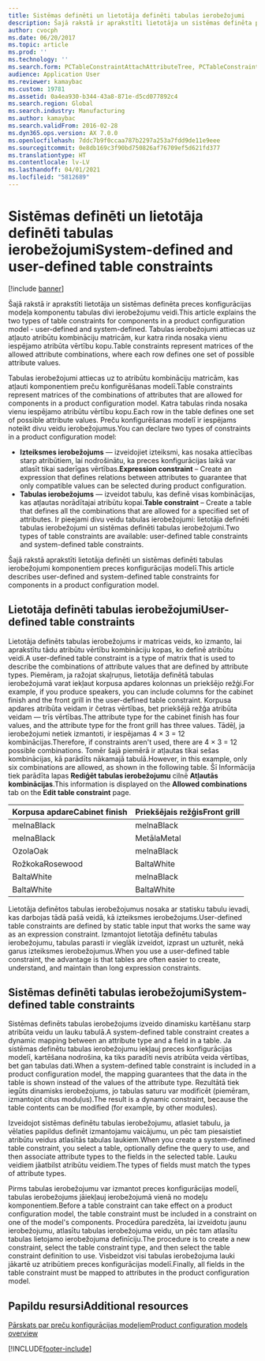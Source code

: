 ```yaml
---
title: Sistēmas definēti un lietotāja definēti tabulas ierobežojumi
description: Šajā rakstā ir aprakstīti lietotāja un sistēmas definēta preces konfigurācijas modeļa komponentu tabulas divi ierobežojumu veidi. Tabulas ierobežojumi attiecas uz atļauto atribūtu kombināciju matricām, kur katra rinda nosaka vienu iespējamo atribūta vērtību kopu.
author: cvocph
ms.date: 06/20/2017
ms.topic: article
ms.prod: ''
ms.technology: ''
ms.search.form: PCTableConstraintAttachAttributeTree, PCTableConstraintColumnSystem, PCTableConstraintContentUserDef, PCTableConstraintDefinition, PCTableConstraintWizard
audience: Application User
ms.reviewer: kamaybac
ms.custom: 19781
ms.assetid: 0a4ea930-b344-43a8-871e-d5cd077892c4
ms.search.region: Global
ms.search.industry: Manufacturing
ms.author: kamaybac
ms.search.validFrom: 2016-02-28
ms.dyn365.ops.version: AX 7.0.0
ms.openlocfilehash: 7ddc7b9f0ccaa787b2297a253a7fdd9de11e9eee
ms.sourcegitcommit: 0e8db169c3f90bd750826af76709ef5d621fd377
ms.translationtype: HT
ms.contentlocale: lv-LV
ms.lasthandoff: 04/01/2021
ms.locfileid: "5812689"
---
```

# <a name="system-defined-and-user-defined-table-constraints"></a><span data-ttu-id="38223-104">Sistēmas definēti un lietotāja definēti tabulas ierobežojumi</span><span class="sxs-lookup"><span data-stu-id="38223-104">System-defined and user-defined table constraints</span></span>

[!include [banner](../includes/banner.md)]

<span data-ttu-id="38223-105">Šajā rakstā ir aprakstīti lietotāja un sistēmas definēta preces konfigurācijas modeļa komponentu tabulas divi ierobežojumu veidi.</span><span class="sxs-lookup"><span data-stu-id="38223-105">This article explains the two types of table constraints for components in a product configuration model -  user-defined and system-defined.</span></span> <span data-ttu-id="38223-106">Tabulas ierobežojumi attiecas uz atļauto atribūtu kombināciju matricām, kur katra rinda nosaka vienu iespējamo atribūta vērtību kopu.</span><span class="sxs-lookup"><span data-stu-id="38223-106">Table constraints represent matrices of the allowed attribute combinations, where each row defines one set of possible attribute values.</span></span>

<span data-ttu-id="38223-107">Tabulas ierobežojumi attiecas uz to atribūtu kombināciju matricām, kas atļauti komponentiem preču konfigurēšanas modelī.</span><span class="sxs-lookup"><span data-stu-id="38223-107">Table constraints represent matrices of the combinations of attributes that are allowed for components in a product configuration model.</span></span> <span data-ttu-id="38223-108">Katra tabulas rinda nosaka vienu iespējamo atribūtu vērtību kopu.</span><span class="sxs-lookup"><span data-stu-id="38223-108">Each row in the table defines one set of possible attribute values.</span></span> <span data-ttu-id="38223-109">Preču konfigurēšanas modelī ir iespējams noteikt divu veidu ierobežojumus.</span><span class="sxs-lookup"><span data-stu-id="38223-109">You can declare two types of constraints in a product configuration model:</span></span>

-   <span data-ttu-id="38223-110">**Izteiksmes ierobežojums** — izveidojiet izteiksmi, kas nosaka attiecības starp atribūtiem, lai nodrošinātu, ka preces konfigurācijas laikā var atlasīt tikai saderīgas vērtības.</span><span class="sxs-lookup"><span data-stu-id="38223-110">**Expression constraint** – Create an expression that defines relations between attributes to guarantee that only compatible values can be selected during product configuration.</span></span>
-   <span data-ttu-id="38223-111">**Tabulas ierobežojums** — izveidot tabulu, kas definē visas kombinācijas, kas atļautas norādītajai atribūtu kopai.</span><span class="sxs-lookup"><span data-stu-id="38223-111">**Table constraint** – Create a table that defines all the combinations that are allowed for a specified set of attributes.</span></span> <span data-ttu-id="38223-112">Ir pieejami divu veidu tabulas ierobežojumi: lietotāja definēti tabulas ierobežojumi un sistēmas definēti tabulas ierobežojumi.</span><span class="sxs-lookup"><span data-stu-id="38223-112">Two types of table constraints are available: user-defined table constraints and system-defined table constraints.</span></span>

<span data-ttu-id="38223-113">Šajā rakstā aprakstīti lietotāja definēti un sistēmas definēti tabulas ierobežojumi komponentiem preces konfigurācijas modelī.</span><span class="sxs-lookup"><span data-stu-id="38223-113">This article describes user-defined and system-defined table constraints for components in a product configuration model.</span></span>

## <a name="user-defined-table-constraints"></a><span data-ttu-id="38223-114">Lietotāja definēti tabulas ierobežojumi</span><span class="sxs-lookup"><span data-stu-id="38223-114">User-defined table constraints</span></span>
<span data-ttu-id="38223-115">Lietotāja definēts tabulas ierobežojums ir matricas veids, ko izmanto, lai aprakstītu tādu atribūtu vērtību kombināciju kopas, ko definē atribūtu veidi.</span><span class="sxs-lookup"><span data-stu-id="38223-115">A user-defined table constraint is a type of matrix that is used to describe the combinations of attribute values that are defined by attribute types.</span></span> <span data-ttu-id="38223-116">Piemēram, ja ražojat skaļruņus, lietotāja definētā tabulas ierobežojumā varat iekļaut korpusa apdares kolonnas un priekšējo režģi.</span><span class="sxs-lookup"><span data-stu-id="38223-116">For example, if you produce speakers, you can include columns for the cabinet finish and the front grill in the user-defined table constraint.</span></span> <span data-ttu-id="38223-117">Korpusa apdares atribūta veidam ir četras vērtības, bet priekšējā režģa atribūta veidam — trīs vērtības.</span><span class="sxs-lookup"><span data-stu-id="38223-117">The attribute type for the cabinet finish has four values, and the attribute type for the front grill has three values.</span></span> <span data-ttu-id="38223-118">Tādēļ, ja ierobežojumi netiek izmantoti, ir iespējamas 4 × 3 = 12 kombinācijas.</span><span class="sxs-lookup"><span data-stu-id="38223-118">Therefore, if constraints aren't used, there are 4 × 3 = 12 possible combinations.</span></span> <span data-ttu-id="38223-119">Tomēr šajā piemērā ir atļautas tikai sešas kombinācijas, kā parādīts nākamajā tabulā.</span><span class="sxs-lookup"><span data-stu-id="38223-119">However, in this example, only six combinations are allowed, as shown in the following table.</span></span> <span data-ttu-id="38223-120">Šī Informācija tiek parādīta lapas **Rediģēt tabulas ierobežojumu** cilnē **Atļautās kombinācijas**.</span><span class="sxs-lookup"><span data-stu-id="38223-120">This information is displayed on the **Allowed combinations** tab on the **Edit table constraint** page.</span></span>

| <span data-ttu-id="38223-121">Korpusa apdare</span><span class="sxs-lookup"><span data-stu-id="38223-121">Cabinet finish</span></span> | <span data-ttu-id="38223-122">Priekšējais režģis</span><span class="sxs-lookup"><span data-stu-id="38223-122">Front grill</span></span> |
|----------------|-------------|
| <span data-ttu-id="38223-123">melna</span><span class="sxs-lookup"><span data-stu-id="38223-123">Black</span></span>          | <span data-ttu-id="38223-124">melna</span><span class="sxs-lookup"><span data-stu-id="38223-124">Black</span></span>       |
| <span data-ttu-id="38223-125">melna</span><span class="sxs-lookup"><span data-stu-id="38223-125">Black</span></span>          | <span data-ttu-id="38223-126">Metāla</span><span class="sxs-lookup"><span data-stu-id="38223-126">Metal</span></span>       |
| <span data-ttu-id="38223-127">Ozola</span><span class="sxs-lookup"><span data-stu-id="38223-127">Oak</span></span>            | <span data-ttu-id="38223-128">melna</span><span class="sxs-lookup"><span data-stu-id="38223-128">Black</span></span>       |
| <span data-ttu-id="38223-129">Rožkoka</span><span class="sxs-lookup"><span data-stu-id="38223-129">Rosewood</span></span>       | <span data-ttu-id="38223-130">Balta</span><span class="sxs-lookup"><span data-stu-id="38223-130">White</span></span>       |
| <span data-ttu-id="38223-131">Balta</span><span class="sxs-lookup"><span data-stu-id="38223-131">White</span></span>          | <span data-ttu-id="38223-132">melna</span><span class="sxs-lookup"><span data-stu-id="38223-132">Black</span></span>       |
| <span data-ttu-id="38223-133">Balta</span><span class="sxs-lookup"><span data-stu-id="38223-133">White</span></span>          | <span data-ttu-id="38223-134">Balta</span><span class="sxs-lookup"><span data-stu-id="38223-134">White</span></span>       |

<span data-ttu-id="38223-135">Lietotāja definētos tabulas ierobežojumus nosaka ar statisku tabulu ievadi, kas darbojas tādā pašā veidā, kā izteiksmes ierobežojums.</span><span class="sxs-lookup"><span data-stu-id="38223-135">User-defined table constraints are defined by static table input that works the same way as an expression constraint.</span></span> <span data-ttu-id="38223-136">Izmantojot lietotāja definētu tabulas ierobežojumu, tabulas parasti ir vieglāk izveidot, izprast un uzturēt, nekā garus izteiksmes ierobežojumus.</span><span class="sxs-lookup"><span data-stu-id="38223-136">When you use a user-defined table constraint, the advantage is that tables are often easier to create, understand, and maintain than long expression constraints.</span></span>

## <a name="system-defined-table-constraints"></a><span data-ttu-id="38223-137">Sistēmas definēti tabulas ierobežojumi</span><span class="sxs-lookup"><span data-stu-id="38223-137">System-defined table constraints</span></span>
<span data-ttu-id="38223-138">Sistēmas definēts tabulas ierobežojums izveido dinamisku kartēšanu starp atribūta veidu un lauku tabulā.</span><span class="sxs-lookup"><span data-stu-id="38223-138">A system-defined table constraint creates a dynamic mapping between an attribute type and a field in a table.</span></span> <span data-ttu-id="38223-139">Ja sistēmas definētu tabulas ierobežojumu iekļauj preces konfigurācijas modelī, kartēšana nodrošina, ka tiks paradīti nevis atribūta veida vērtības, bet gan tabulas dati.</span><span class="sxs-lookup"><span data-stu-id="38223-139">When a system-defined table constraint is included in a product configuration model, the mapping guarantees that the data in the table is shown instead of the values of the attribute type.</span></span> <span data-ttu-id="38223-140">Rezultātā tiek iegūts dinamisks ierobežojums, jo tabulas saturu var modificēt (piemēram, izmantojot citus moduļus).</span><span class="sxs-lookup"><span data-stu-id="38223-140">The result is a dynamic constraint, because the table contents can be modified (for example, by other modules).</span></span>  

<span data-ttu-id="38223-141">Izveidojot sistēmas definētu tabulas ierobežojumu, atlasiet tabulu, ja vēlaties papildus definēt izmantojamu vaicājumu, un pēc tam piesaistiet atribūtu veidus atlasītās tabulas laukiem.</span><span class="sxs-lookup"><span data-stu-id="38223-141">When you create a system-defined table constraint, you select a table, optionally define the query to use, and then associate attribute types to the fields in the selected table.</span></span> <span data-ttu-id="38223-142">Lauku veidiem jāatbilst atribūtu veidiem.</span><span class="sxs-lookup"><span data-stu-id="38223-142">The types of fields must match the types of attribute types.</span></span>  

<span data-ttu-id="38223-143">Pirms tabulas ierobežojumu var izmantot preces konfigurācijas modelī, tabulas ierobežojums jāiekļauj ierobežojumā vienā no modeļu komponentiem.</span><span class="sxs-lookup"><span data-stu-id="38223-143">Before a table constraint can take effect on a product configuration model, the table constraint must be included in a constraint on one of the model's components.</span></span> <span data-ttu-id="38223-144">Procedūra paredzēta, lai izveidotu jaunu ierobežojumu, atlasītu tabulas ierobežojuma veidu, un pēc tam atlasītu tabulas lietojamo ierobežojuma definīciju.</span><span class="sxs-lookup"><span data-stu-id="38223-144">The procedure is to create a new constraint, select the table constraint type, and then select the table constraint definition to use.</span></span> <span data-ttu-id="38223-145">Visbeidzot visi tabulas ierobežojuma lauki jākartē uz atribūtiem preces konfigurācijas modelī.</span><span class="sxs-lookup"><span data-stu-id="38223-145">Finally, all fields in the table constraint must be mapped to attributes in the product configuration model.</span></span>

<a name="additional-resources"></a><span data-ttu-id="38223-146">Papildu resursi</span><span class="sxs-lookup"><span data-stu-id="38223-146">Additional resources</span></span>
--------

[<span data-ttu-id="38223-147">Pārskats par preču konfigurācijas modeļiem</span><span class="sxs-lookup"><span data-stu-id="38223-147">Product configuration models overview</span></span>](product-configuration-models.md)





[!INCLUDE[footer-include](../../includes/footer-banner.md)]